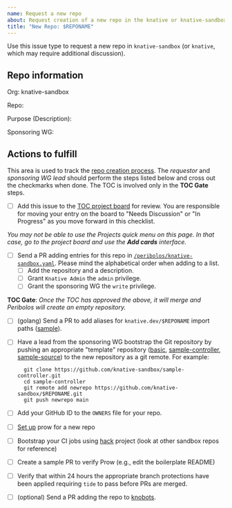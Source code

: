 ```yaml
---
name: Request a new repo
about: Request creation of a new repo in the knative or knative-sandbox orgs
title: "New Repo: $REPONAME"
---
```


Use this issue type to request a new repo in `knative-sandbox` (or
`knative`, which may require additional discussion).

<!-- Update the information below with your request -->

## Repo information

Org: knative-sandbox

Repo:

Purpose (Description):

Sponsoring WG:

## Actions to fulfill

This area is used to track the [repo creation process](/mechanics/CREATING-A-SANDBOX-REPO.md).
The _requestor_ and _sponsoring WG lead_ should perform the steps listed below and cross out the checkmarks when done.
The TOC is involved only in the **TOC Gate** steps.

- [ ] Add this issue to the [TOC project board](https://github.com/orgs/knative/projects/9) for review. You are responsible for moving your entry on the board to "Needs Discussion" or "In Progress" as you move forward in this checklist.

_You may not be able to use the Projects quick menu on this page. In that case, go to the project board and use the **Add cards** interface._

- [ ] Send a PR adding entries for this repo in [`/peribolos/knative-sandbox.yaml`](https://github.com/knative/community/blob/master/peribolos/knative-sandbox.yaml). Please mind the alphabetical order when adding to a list.
  - [ ] Add the repository and a description.
  - [ ] Grant `Knative Admin` the `admin` privilege.
  - [ ] Grant the sponsoring WG the `write` privilege.

**TOC Gate**: _Once the TOC has approved the above, it will merge and Peribolos will create an empty repository._

- [ ] (golang) Send a PR to add aliases for `knative.dev/$REPONAME` import paths ([sample](https://github.com/knative/website/pull/187)).

- [ ] Have a lead from the sponsoring WG bootstrap the Git repository by pushing an
  appropriate "template" repository ([basic](https://github.com/knative-sandbox/wg-repository),
  [sample-controller](https://github.com/knative-sandbox/sample-controller),
  [sample-source](https://github.com/knative-sandbox/sample-source)) to the new repository as
  a git remote.  For example:

  ```shell
    git clone https://github.com/knative-sandbox/sample-controller.git
    cd sample-controller
    git remote add newrepo https://github.com/knative-sandbox/$REPONAME.git
    git push newrepo main
  ```

- [ ] Add your GitHub ID to the `OWNERS` file for your repo.

- [ ] [Set up](https://github.com/knative/test-infra/blob/master/guides/prow_knative_setup.md#setting-up-prow-for-a-new-repo-reviewers-assignment-and-auto-merge) prow for a new repo

- [ ] Bootstrap your CI jobs using [hack](https://github.com/knative/hack) project (look at other sandbox repos for reference)

- [ ] Create a sample PR to verify Prow (e.g., edit the boilerplate README)

- [ ] Verify that within 24 hours the appropriate branch protections have been applied
   requiring `tide` to pass before PRs are merged.

- [ ] (optional) Send a PR adding the repo to [knobots](https://github.com/knative-sandbox/knobots).
